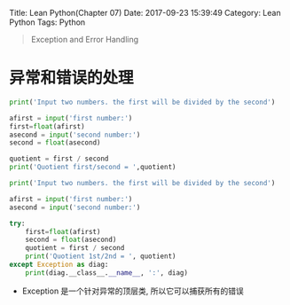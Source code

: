 Title: Lean Python(Chapter 07)
Date: 2017-09-23 15:39:49
Category: Lean Python
Tags: Python

> Exception and Error Handling

异常和错误的处理
=============

```python
print('Input two numbers. the first will be divided by the second')

afirst = input('first number:')
first=float(afirst)
asecond = input('second number:')
second = float(asecond)

quotient = first / second
print('Quotient first/second = ',quotient)
```

```python
print('Input two numbers. the first will be divided by the second')

afirst = input('first number:')
asecond = input('second number:')

try:
    first=float(afirst)
    second = float(asecond)
    quotient = first / second
    print('Quotient 1st/2nd = ', quotient)
except Exception as diag:
    print(diag.__class__.__name__, ':', diag)
```

* Exception 是一个针对异常的顶层类, 所以它可以捕获所有的错误



